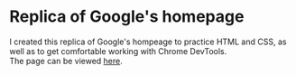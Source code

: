 # Replica of Google's homepage
I created this replica of Google's hompeage to practice HTML and CSS, as well as to get comfortable working with Chrome DevTools.  
The page can be viewed [here](https://naomiflagg.github.io/google_replica/).
